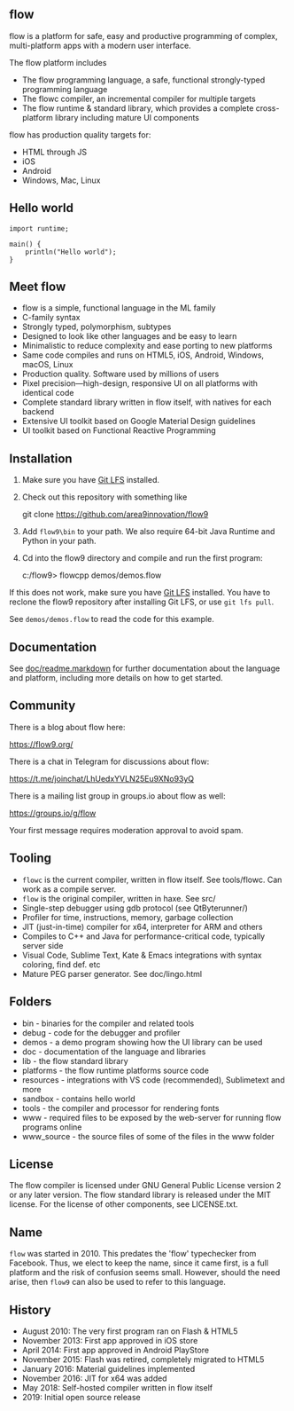flow
----

flow is a platform for safe, easy and productive programming of complex, multi-platform apps with a modern user interface.

The flow platform includes

- The flow programming language, a safe, functional strongly-typed programming language
- The flowc compiler, an incremental compiler for multiple targets
- The flow runtime & standard library, which provides a complete cross-platform library including mature UI components

flow has production quality targets for:

- HTML through JS
- iOS
- Android
- Windows, Mac, Linux

Hello world
-----------

    import runtime;

    main() {
    	println("Hello world");
    }

Meet flow
---------

- flow is a simple, functional language in the ML family
- C-family syntax
- Strongly typed, polymorphism, subtypes
- Designed to look like other languages and be easy to learn
- Minimalistic to reduce complexity and ease porting to new platforms
- Same code compiles and runs on HTML5, iOS, Android, Windows, macOS, Linux
- Production quality. Software used by millions of users
- Pixel precision—high-design, responsive UI on all platforms with identical code
- Complete standard library written in flow itself, with natives for each backend
- Extensive UI toolkit based on Google Material Design guidelines
- UI toolkit based on Functional Reactive Programming

Installation
------------

1. Make sure you have [Git LFS](https://git-lfs.github.com) installed.

2.  Check out this repository with something like

	git clone https://github.com/area9innovation/flow9

3. Add `flow9\bin` to your path. We also require 64-bit Java Runtime and Python in your path.

4. Cd into the flow9 directory and compile and run the first program:

    c:/flow9> flowcpp demos/demos.flow

If this does not work, make sure you have [Git LFS](https://git-lfs.github.com) installed. 
You have to reclone the flow9 repository after installing Git LFS, or use `git lfs pull`.

See `demos/demos.flow` to read the code for this example.

Documentation
-------------

See [doc/readme.markdown](doc/readme.markdown) for further documentation about the language 
and platform, including more details on how to get started.

Community
---------

There is a blog about flow here:

https://flow9.org/

There is a chat in Telegram for discussions about flow:

https://t.me/joinchat/LhUedxYVLN25Eu9XNo93yQ

There is a mailing list group in groups.io about flow as well:

https://groups.io/g/flow

Your first message requires moderation approval to avoid spam.

Tooling
-------

- `flowc` is the current compiler, written in flow itself. See tools/flowc. Can work as a compile server.
- `flow` is the original compiler, written in haxe. See src/
- Single-step debugger using gdb protocol (see QtByterunner/)
- Profiler for time, instructions, memory, garbage collection
- JIT (just-in-time) compiler for x64, interpreter for ARM and others
- Compiles to C++ and Java for performance-critical code, typically server side
- Visual Code, Sublime Text, Kate & Emacs integrations with syntax coloring, find def. etc
- Mature PEG parser generator. See doc/lingo.html

Folders
-------

- bin - binaries for the compiler and related tools
- debug - code for the debugger and profiler
- demos - a demo program showing how the UI library can be used
- doc - documentation of the language and libraries
- lib - the flow standard library
- platforms - the flow runtime platforms source code
- resources - integrations with VS code (recommended), Sublimetext and more
- sandbox - contains hello world
- tools - the compiler and processor for rendering fonts
- www - required files to be exposed by the web-server for running flow programs online
- www_source - the source files of some of the files in the www folder

License
-------

The flow compiler is licensed under GNU General Public License version 2 or any later version.
The flow standard library is released under the MIT license.
For the license of other components, see LICENSE.txt.

Name
----

`flow` was started in 2010. This predates the 'flow' typechecker from Facebook. Thus, we elect 
to keep the name, since it came first, is a full platform and the risk of confusion seems small. 
However, should the need arise, then `flow9` can also be used to refer to this language.

History
-------

- August 2010: The very first program ran on Flash & HTML5
- November 2013: First app approved in iOS store
- April 2014: First app approved in Android PlayStore
- November 2015: Flash was retired, completely migrated to HTML5
- January 2016: Material guidelines implemented
- November 2016: JIT for x64 was added
- May 2018: Self-hosted compiler written in flow itself
- 2019: Initial open source release
